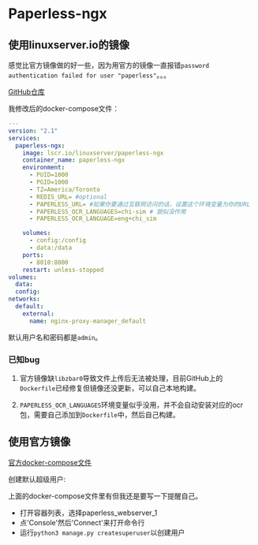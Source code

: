 # Paperless-ngx

## 使用linuxserver.io的镜像

感觉比官方镜像做的好一些，因为用官方的镜像一直报错`password authentication failed for user "paperless"`。。。

[GitHub仓库](https://github.com/linuxserver/docker-paperless-ngx)

我修改后的docker-compose文件：

```yaml
---
version: "2.1"
services:
  paperless-ngx:
    image: lscr.io/linuxserver/paperless-ngx
    container_name: paperless-ngx
    environment:
      - PUID=1000
      - PGID=1000
      - TZ=America/Toronto
      - REDIS_URL= #optional
      - PAPERLESS_URL= #如果你要通过互联网访问的话，设置这个环境变量为你的URL
      - PAPERLESS_OCR_LANGUAGES=chi-sim # 貌似没作用
      - PAPERLESS_OCR_LANGUAGE=eng+chi_sim

    volumes:
      - config:/config
      - data:/data
    ports:
      - 8010:8000
    restart: unless-stopped
volumes:
  data:
  config:
networks:
  default:
    external:
      name: nginx-proxy-manager_default
```

默认用户名和密码都是`admin`。

### 已知bug

1. 官方镜像缺`libzbar0`导致文件上传后无法被处理，目前GitHub上的`Dockerfile`已经修复但镜像还没更新，可以自己本地构建。

2. `PAPERLESS_OCR_LANGUAGES`环境变量似乎没用，并不会自动安装对应的ocr包，需要自己添加到`Dockerfile`中，然后自己构建。

## 使用官方镜像

[官方docker-compose文件](https://github.com/paperless-ngx/paperless-ngx/blob/main/docker/compose/docker-compose.portainer.yml)

创建默认超级用户:

上面的docker-compose文件里有但我还是要写一下提醒自己。

- 打开容器列表，选择paperless_webserver_1
- 点'Console'然后'Connect'来打开命令行
- 运行`python3 manage.py createsuperuser`以创建用户

